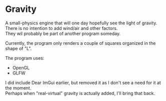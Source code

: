 # Gravity

A small-physics engine that will one day hopefully see the light of gravity.<br>
There is no intention to add wind/air and other factors.<br>
They wil probably be part of another program someday.

Currently, the program only renders a couple of squares organized in the shape of "L".

The program uses:<br>
* OpenGL
* GLFW

I did include Dear ImGui earlier, but removed it as I don't see a need for it at the moment.<br>
Perhaps when "real-virtual" gravity is actually added, I'll bring that back.